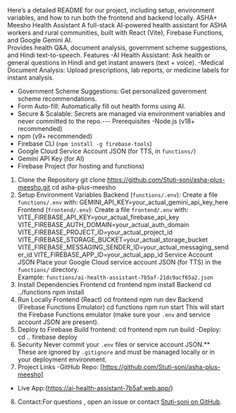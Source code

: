 Here’s a detailed README for our project, including setup, environment variables, and how to run both the frontend and backend locally.
ASHA+ Meesho Health Assistant
A full-stack AI-powered health assistant for ASHA workers and rural communities, built with React (Vite), Firebase Functions, and Google Gemini AI.  
Provides health Q&A, document analysis, government scheme suggestions, and Hindi text-to-speech.
Features
-AI Health Assistant: Ask health or general questions in Hindi and get instant answers (text + voice).
-Medical Document Analysis: Upload prescriptions, lab reports, or medicine labels for instant analysis.
- Government Scheme Suggestions: Get personalized government scheme recommendations.
- Form Auto-fill: Automatically fill out health forms using AI.
- Secure & Scalable: Secrets are managed via environment variables and never committed to the repo.---
Prerequisites
-Node.js (v18+ recommended)
- npm (v9+ recommended)
- Firebase CLI (`npm install -g firebase-tools`)
- Google Cloud Service Account JSON (for TTS, in `functions/`)
- Gemini API Key (for AI)
- Firebase Project (for hosting and functions)
1. Clone the Repository
git clone https://github.com/Stuti-soni/asha-plus-meesho.git
cd asha-plus-meesho
2. Setup Environment Variables
Backend (`functions/.env`):
Create a file `functions/.env` with:
GEMINI_API_KEY=your_actual_gemini_api_key_here
Frontend (`frontend/.env`):
Create a file `frontend/.env` with:
VITE_FIREBASE_API_KEY=your_actual_firebase_api_key
VITE_FIREBASE_AUTH_DOMAIN=your_actual_auth_domain
VITE_FIREBASE_PROJECT_ID=your_actual_project_id
VITE_FIREBASE_STORAGE_BUCKET=your_actual_storage_bucket
VITE_FIREBASE_MESSAGING_SENDER_ID=your_actual_messaging_sender_id
VITE_FIREBASE_APP_ID=your_actual_app_id
Service Account JSON
Place your Google Cloud service account JSON (for TTS) in the `functions/` directory.  
Example: `functions/ai-health-assistant-7b5af-21dc9acf65a2.json`
3. Install Dependencies
Frontend
cd frontend
npm install
Backend
cd ../functions
npm install
4. Run Locally
Frontend (React)
cd frontend
npm run dev
Backend (Firebase Functions Emulator)
cd functions
npm run start
 This will start the Firebase Functions emulator (make sure your `.env` and service account JSON are present).
 5. Deploy to Firebase
Build frontend:
  cd frontend
  npm run build
-Deploy:
  cd ..
  firebase deploy
 6. Security
  Never commit your `.env` files or service account JSON.**  
  These are ignored by `.gitignore` and must be managed locally or in your deployment environment.
7. Project Links
-GitHub Repo: [https://github.com/Stuti-soni/asha-plus-meesho]
- Live App:(https://ai-health-assistant-7b5af.web.app/)
8. Contact:For questions , open an issue or contact [Stuti-soni on GitHub](https://github.com/Stuti-soni).
